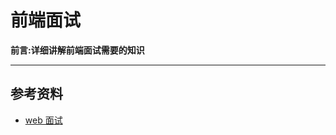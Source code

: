 前端面试
====

**前言:详细讲解前端面试需要的知识**

---


## 参考资料

* [web 面试](https://github.com/paddingme/Front-end-Web-Development-Interview-Question)